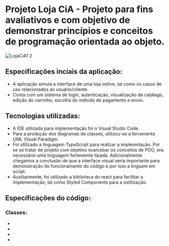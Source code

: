 # Projeto Loja CiA  - Projeto para fins avaliativos e com objetivo de demonstrar princípios e conceitos de programação orientada ao objeto.

![LojaCiA1 2](https://user-images.githubusercontent.com/62221072/137606720-786ce1af-6bf8-4fc4-bceb-273f84ee4256.png)

## Especificações inciais da aplicação:
* A aplicação simula a interface de uma loja online, tal como os casos de uso relacionados ao usuário/cliente.
* Conta com um sistema de login, autenticação, visualização de catálago, edição do carrinho, escolha do método de pagamento e envio.

## Tecnologias utilizadas:
* A IDE utilizada para implementação foi o Visual Studio Code.
* Para a produção dos diagramas de classes, utilizou-se a ferramenta UML Visual Paradigm.
* Foi utilizado a linguagem TypeScript para realizar a implemntação. Por se se tratar de projeto com objetivo exarcebar os conceitos de POO, era necessário uma linguagem
fortemente tipada. Adicionalmente chegamos a conclusão de que a interface visual seria importante para demonstração do funcionamento do código e por isso a linguem em script.
* Auxiliarmente, foi utilizado a biblioteca do react para facilitar a implementação, tal como Styled Components para a estilização. 

## Especificações do código:

### Classes:
*
*
*
*
